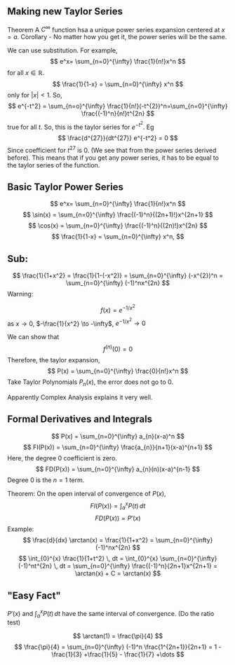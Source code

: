## Making new Taylor Series 

Theorem A $C^\infty$ function hsa a unique power series expansion centered at $x=a$.
Corollary - No matter how you get it, the power series will be the same.

We can use substitution. For example,
$$
e^x= \sum_{n=0}^{\infty}  \frac{1}{n!}x^n
$$
for all $x \in \mathbb{R}$.
$$
\frac{1}{1-x} = \sum_{n=0}^{\infty} x^n
$$
only for $|x|<1$. So,
$$
e^{-t^2} = \sum_{n=o}^{\infty} \frac{1}{n!}(-t^{2})^n=\sum_{n=0}^{\infty} \frac{(-1)^n}{n!}t^{2n}
$$
true for all $t$. So, this is the taylor series for $e^{-t^{2}}$.
Eg
$$
\frac{d^{27}}{dt^{27}} e^{-t^2} = 0
$$
Since coefficient for $t^{27}$ is 0. (We see that from the power series derived before). This means that if you get any power series, it has to be equal to the taylor series of the function.

## Basic Taylor Power Series

$$
e^x= \sum_{n=0}^{\infty} \frac{1}{n!}x^n
$$
$$
\sin(x) = \sum_{n=0}^{\infty} \frac{(-1)^n}{(2n+1)!}x^{2n+1}
$$
$$
\cos(x) = \sum_{n=0}^{\infty} \frac{(-1)^n}{(2n)!}x^{2n}
$$
$$
\frac{1}{1-x} = \sum_{n=0}^{\infty} x^n, 
$$
## Sub:
$$
\frac{1}{1+x^2} = \frac{1}{1-(-x^2)} = \sum_{n=0}^{\infty} (-x^{2})^n = \sum_{n=0}^{\infty} (-1)^nx^{2n} 
$$
Warning:

$$
f(x) = e^{-1/x^{2}}
$$
as $x\to 0$, $-\frac{1}{x^2} \to -\infty$, $e^{-1/x^2} \to 0$

We can show that 
$$
f^{(n)}(0) = 0
$$
Therefore, the taylor expansion,
$$
P(x) = \sum_{n=0}^{\infty}  \frac{0}{n!}x^n
$$
Take Taylor Polynomials $P_{n}(x)$, the error does not go to 0.

Apparently Complex Analysis explains it very well. 

## Formal Derivatives and Integrals

$$
P(x) = \sum_{n=0}^{\infty} a_{n}(x-a)^n
$$
$$
FI(P(x)) = \sum_{n=0}^{\infty} \frac{a_{n}}{n+1}(x-a)^{n+1}
$$
Here, the degree 0 coefficient is zero.
$$
FD(P(x)) = \sum_{n=0}^{\infty} a_{n}(n)(x-a)^{n-1}
$$
Degree 0 is the $n=1$ term.

Theorem: On the open interval of convergence of $P(x)$,
$$
FI(P(x)) = \int_{a}^{x} P(t) \, dt 
$$
$$
FD(P(x)) = P'(x)
$$
Example:
$$
\frac{d}{dx} \arctan(x) = \frac{1}{1+x^2} = \sum_{n=0}^{\infty} (-1)^nx^{2n}
$$
$$
\int_{0}^{x} \frac{1}{1+t^2} \, dt = \int_{0}^{x} \sum_{n=0}^{\infty} (-1)^nt^{2n} \, dt = \sum_{n=0}^{\infty} \frac{(-1)^n}{2n+1}x^{2n+1} = \arctan(x) + C = \arctan(x)  
$$
## "Easy Fact"

$P'(x)$ and $\int_{a}^{x} P(t) \, dt$ have the same interval of convergence. (Do the ratio test)

$$
\arctan(1) = \frac{\pi}{4}
$$
$$
\frac{\pi}{4} = \sum_{n=0}^{\infty} (-1)^n \frac{1^{2n+1}}{2n+1} = 1 - \frac{1}{3} +\frac{1}{5} - \frac{1}{7} +\dots
$$
